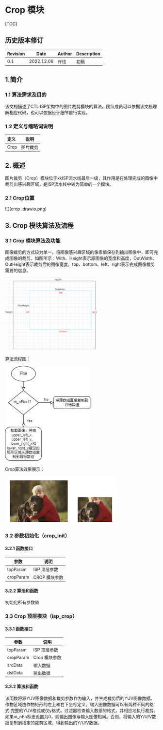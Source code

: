 # Crop 模块

[TOC]

## 历史版本修订

| Revision | Date | Author | Description |
| -------- | ---- | ------ | ----------- |
| 0.1  | 2022.12.06 | 许珐      | 初稿 |


## 1.简介

### 1.1 算法需求及目的

该文档描述了CTL ISP架构中的图片裁剪模块的算法。团队成员可以依据该文档理解相应代码，也可以依据设计细节自行实现。

### 1.2 定义与缩略词说明

| 定义 | 说明     |
| :--- | -------- |
| Crop | 图片裁剪 |

## 2. 概述

图片裁剪（Crop）模块位于xkISP流水线最后一级，其作用是在处理完成的图像中裁剪出感兴趣区域，是ISP流水线中较为简单的一个模块。

### 2.1 Crop位置

![](crop .drawio.png)

## 3. Crop 模块算法及流程

### 3.1 Crop 模块算法及功能

图像裁剪的方式较为单一，将图像感兴趣区域的像素值保存到输出图像中，即可完成图像的裁剪。如图所示：With、Height表示原图像的宽度和高度，OutWidth、OutHeight表示裁剪后的图像宽度，top、bottom、left、right表示完成图像裁剪需要的信息。

<img src="image-20221206134533729.png" alt="image-20221206134533729" style="zoom: 50%;" />

算法流程图：

![](Crop.drawio.png)

Crop算法效果展示：

<img src="Crop.png" style="zoom:50%;" />

### 3.2 参数初始化（crop_init）

#### 3.2.1 函数接口

| 参数      | 说明          |
| --------- | ------------- |
| topParam  | ISP 顶层参数  |
| cropParam | CROP 模块参数 |

#### 3.2.2 算法和函数

初始化所有参数值

### 3.3 Crop 顶层模块（isp_crop）

#### 3.3.1 函数接口

| 参数      | 说明          |
| --------- | ------------- |
| topParam  | ISP 顶层参数  |
| cropParam | Crop 模块参数 |
| srcData   | 输入数据      |
| dstData   | 输出数据      |

#### 3.3.2 算法和函数

该函数将源YUV图像数据和裁剪参数作为输入，并生成裁剪后的YUV图像数据。作物区域由作物矩形的左上和右下坐标定义。输入图像数据可以有两种不同的格式:完整的YUV格式或仅y格式。过滤器检查输入数据的格式，并相应地执行裁剪。如果m_nEb标志设置为0，则输出图像与输入图像相同。否则，将输入的Y/U/V数据复制到指定的裁剪区域，得到输出的Y/U/V数据。
